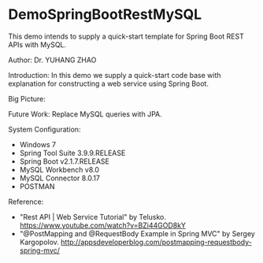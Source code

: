 # DemoSpringBootRestMySQL
This demo intends to supply a quick-start template for Spring Boot REST APIs with MySQL. 

Author: Dr. YUHANG ZHAO

Introduction: 
In this demo we supply a quick-start code base with explanation for constructing a web service using Spring Boot.

Big Picture:


Future Work: Replace MySQL queries with JPA.

System Configuration:
- Windows 7
- Spring Tool Suite 3.9.9.RELEASE
- Spring Boot v2.1.7.RELEASE
- MySQL Workbench v8.0
- MySQL Connector 8.0.17
- POSTMAN

Reference: 
- "Rest API | Web Service Tutorial" by Telusko. https://www.youtube.com/watch?v=BZi44GOD8kY
- "@PostMapping and @RequestBody Example in Spring MVC" by Sergey Kargopolov. http://appsdeveloperblog.com/postmapping-requestbody-spring-mvc/
